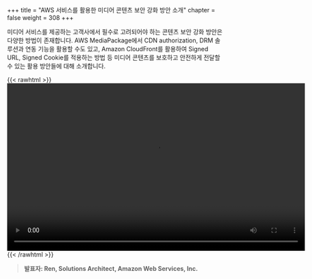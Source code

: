 +++
title = "AWS 서비스를 활용한 미디어 콘텐츠 보안 강화 방안 소개"
chapter = false
weight = 308
+++

 미디어 서비스를 제공하는 고객사에서 필수로 고려되어야 하는 콘텐츠 보안 강화 방안은 다양한 방법이 존재합니다. AWS MediaPackage에서 CDN authorization, DRM 솔루션과 연동 기능을 활용할 수도 있고, Amazon CloudFront를 활용하여 Signed URL, Signed Cookie를 적용하는 방법 등 미디어 콘텐츠를 보호하고 안전하게 전달할 수 있는 활용 방안들에 대해 소개합니다.

{{< rawhtml >}}
<video width="696" height="392" controls>
  <source src="https://dxjsvn24c4x1f.cloudfront.net/OnDemandTracks/keynote_1.mp4" type="video/mp4">
  Your browser doesn't support video.
</video>
{{< /rawhtml >}}

>  **발표자: Ren, Solutions Architect, Amazon Web Services, Inc.** 
